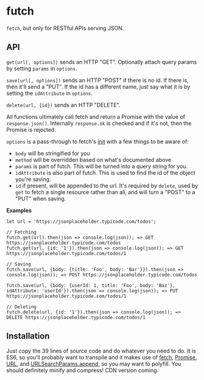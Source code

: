 # futch
`fetch`, but only for RESTful APIs serving JSON.

## API

`get(url[, options])` sends an HTTP "GET". Optionally attach query params by setting `params` in `options`.

`save(url[, options])` sends an HTTP "POST" if there is no id. If there is, then it'll send a "PUT". If the id has a different name, just say what it is by setting the `idAttribute` in `options`.

`delete(url, {id})` sends an HTTP "DELETE".

All functions ultimately call fetch and return a Promise with the value of `response.json()`. Internally `response.ok` is checked and if it's not, then the Promise is rejected. 

`options` is a pass-through to fetch's [init](https://developer.mozilla.org/en-US/docs/Web/API/WindowOrWorkerGlobalScope/fetch#Parameters) with a few things to be aware of: 

- `body` will be stringified for you
- `method` will be overridden based on what's documented above
- `params` is part of futch. This will be turned into a query string for you.
- `idAttribute` is also part of futch. This is used to find the id of the object you're saving.
- `id` if present, will be appended to the url. It's required by `delete`, used by `get` to fetch a single resource rather than all, and will turn a "POST" to a "PUT" when saving. 

**Examples**
```
let url = 'https://jsonplaceholder.typicode.com/todos';

// Fetching
futch.get(url).then(json => console.log(json)); => GET https://jsonplaceholder.typicode.com/todos
futch.get(url, {id: '1'}).then(json => console.log(json)); => GET https://jsonplaceholder.typicode.com/todos/1

// Saving
futch.save(url, {body: {title: 'Foo', body: 'Bar'}}).then(json => console.log(json)); => POST https://jsonplaceholder.typicode.com/todos

futch.save(url, {body: {userId: 1, title: 'Foo', body: 'Baz'}, idAttribute: 'userId'}).then(json => console.log(json)); => PUT https://jsonplaceholder.typicode.com/todos/1

// Deleting
futch.delete(url, {id: '1'}).then(json => console.log(json)); => DELETE https://jsonplaceholder.typicode.com/todos/1

```

## Installation
Just copy the 39 lines of source code and do whatever you need to do. It is ES6, so you'll probably want to transpile and it makes use of [fetch](https://developer.mozilla.org/en-US/docs/Web/API/Fetch_API), [Promise](https://developer.mozilla.org/en-US/docs/Web/JavaScript/Reference/Global_Objects/Promise), [URL](https://developer.mozilla.org/en-US/docs/Web/API/URL/URL), and [URLSearchParams.append](https://developer.mozilla.org/en-US/docs/Web/API/URLSearchParams/append), so you may want to polyfill. You should definitely minify and compress! CDN version coming.

